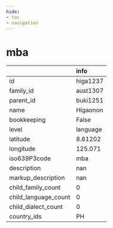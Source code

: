 ```yaml
---
hide:
- toc
- navigation
---
```

# mba
|                      | info     |
|:---------------------|:---------|
| id                   | higa1237 |
| family_id            | aust1307 |
| parent_id            | buki1251 |
| name                 | Higaonon |
| bookkeeping          | False    |
| level                | language |
| latitude             | 8.61202  |
| longitude            | 125.071  |
| iso639P3code         | mba      |
| description          | nan      |
| markup_description   | nan      |
| child_family_count   | 0        |
| child_language_count | 0        |
| child_dialect_count  | 0        |
| country_ids          | PH       |